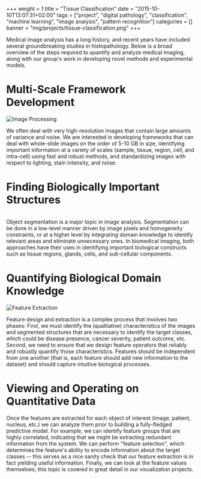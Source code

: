 +++
weight = 1
title = "Tissue Classification"
date = "2015-10-10T13:07:31+02:00"
tags = ["project", "digital pathology", "classification", "machine learning", "image analysis", "pattern recognition"]
categories = []
banner = "img/projects/tissue-classification.png"
+++

Medical image analysis has a long history, and recent years have included
several groundbreaking studies in histopathology. Below is a broad overview of
the steps required to quantify and analyze medical imaging, along with our
group's work in developing novel methods and experimental models.

<!--more-->

# Multi-Scale Framework Development

<img src="../../img/projects/image_processing_card.png" alt="Image Processing" class="img-responsive" />

We often deal with very high-resolution images that contain large amounts of
variance and noise. We are interested in developing frameworks that can deal
with whole-slide images on the order of 5-10 GB in size, identifying important
information at a variety of scales (sample, tissue, region, cell, and
intra-cell) using fast and robust methods, and standardizing images with respect
to lighting, stain intensity, and noise.

# Finding Biologically Important Structures

<img src="../../img/projects/object_segmentation_card.png" class="img-responsive" alt="" />

Object segmentation is a major topic in image analysis. Segmentation can be done
in a low-level manner driven by image pixels and homogeneity constraints, or at
a higher level by integrating domain knowledge to identify relevant areas and
eliminate unnecessary ones. In biomedical imaging, both approaches have their
uses in identifying important biological constructs such as tissue regions,
glands, cells, and sub-cellular components.

# Quantifying Biological Domain Knowledge

<img src="../../img/projects/feature_extraction_card.png" alt="Feature Extraction" class="img-responsive" />

Feature design and extraction is a complex process that involves two phases:
First, we must identify the (qualitative) characteristics of the images and
segmented structures that are necessary to identify the target classes, which
could be disease presence, cancer severity, patient outcome, etc. Second, we
need to ensure that we design feature operators that reliably and robustly
quantify those characteristics. Features should be independent from one another
(that is, each feature should add new information to the dataset) and should
capture intuitive biological processes.

# Viewing and Operating on Quantitative Data

Once the features are extracted for each object of interest (image, patient,
nucleus, etc.) we can analyze them prior to building a fully-fledged predictive
model. For example, we can identify feature groups that are highly correlated,
indicating that we might be extracting redundant information from the system. We
can perform "feature selection", which determines the feature's ability to
encode information about the target classes -- this serves as a nice sanity
check that our feature extraction is in fact yielding useful information.
Finally, we can look at the feature values themselves; this topic is covered in
great detail in our visualization projects.
